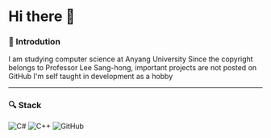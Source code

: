 # Hi there 👋

### 🦕 Introdution

I am studying computer science at Anyang University
Since the copyright belongs to Professor Lee Sang-hong, important projects are not posted on GitHub
I'm self taught in development as a hobby

---

### 🔍 Stack

 ![C#](https://img.shields.io/badge/c%23-%23239120.svg?style=for-the-badge&logo=c-sharp&logoColor=white)
 ![C++](https://img.shields.io/badge/JavaScript-%F7DF1E.svg?style=for-the-badge&logo=JavaScript%2B%2B&logoColor=white)
 ![GitHub](https://img.shields.io/badge/github-%23121011.svg?style=for-the-badge&logo=github&logoColor=white)

</div>



